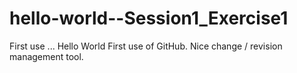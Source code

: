 # hello-world--Session1_Exercise1
First use ... Hello World
First use of GitHub. Nice change / revision management tool. 
